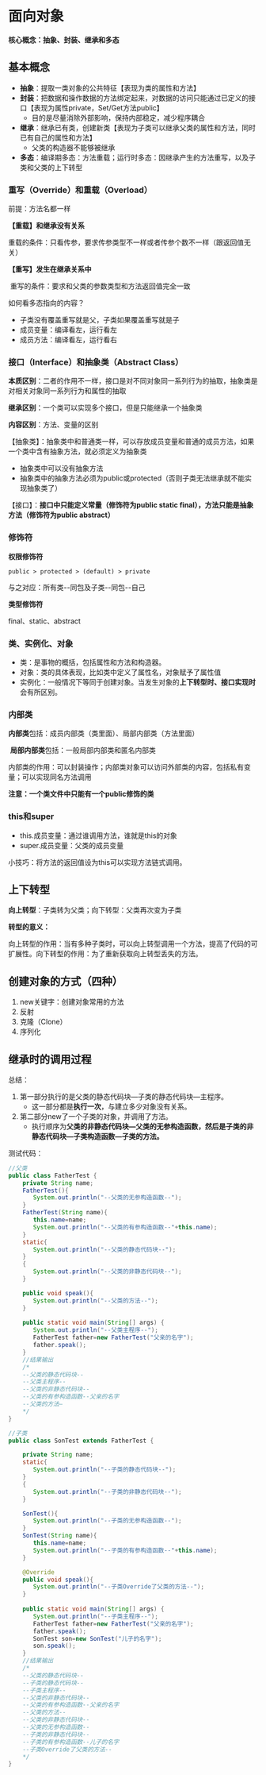 # 面向对象

**核心概念：抽象、封装、继承和多态**



## 基本概念

- **抽象**：提取一类对象的公共特征【表现为类的属性和方法】
- **封装**：把数据和操作数据的方法绑定起来，对数据的访问只能通过已定义的接口【表现为属性private，Set/Get方法public】
  - 目的是尽量消除外部影响，保持内部稳定，减少程序耦合
- **继承**：继承已有类，创建新类【表现为子类可以继承父类的属性和方法，同时已有自己的属性和方法】
  - 父类的构造器不能够被继承
- **多态**：编译期多态：方法重载；运行时多态：因继承产生的方法重写，以及子类和父类的上下转型



### 重写（Override）和重载（Overload）

前提：方法名都一样

**【重载】和继承没有关系**

​	重载的条件：只看传参，要求传参类型不一样或者传参个数不一样（跟返回值无关）

**【重写】发生在继承关系中**

​	重写的条件：要求和父类的参数类型和方法返回值完全一致



如何看多态指向的内容？

- 子类没有覆盖重写就是父，子类如果覆盖重写就是子
- 成员变量：编译看左，运行看左
- 成员方法：编译看左，运行看右



### 接口（Interface）和抽象类（Abstract Class）

**本质区别**：二者的作用不一样，接口是对不同对象同一系列行为的抽取，抽象类是对相关对象同一系列行为和属性的抽取

**继承区别**：一个类可以实现多个接口，但是只能继承一个抽象类

**内容区别**：方法、变量的区别

【抽象类】：抽象类中和普通类一样，可以存放成员变量和普通的成员方法，如果一个类中含有抽象方法，就必须定义为抽象类

- 抽象类中可以没有抽象方法
- 抽象类中的抽象方法必须为public或protected（否则子类无法继承就不能实现抽象类了）

【接口】：**接口中只能定义常量（修饰符为public static final），方法只能是抽象方法（修饰符为public abstract）**



### 修饰符

**权限修饰符**

`public > protected > (default) > private`

与之对应：所有类--同包及子类--同包--自己

**类型修饰符**

final、static、abstract



### 类、实例化、对象

- 类：是事物的概括，包括属性和方法和构造器。
- 对象：类的具体表现，比如类中定义了属性名，对象赋予了属性值
- 实例化：一般情况下等同于创建对象。当发生对象的**上下转型时、接口实现时**会有所区别。



### 内部类

**内部类**包括：成员内部类（类里面）、局部内部类（方法里面）

​	**局部内部类**包括：一般局部内部类和匿名内部类

​	内部类的作用：可以封装操作；内部类对象可以访问外部类的内容，包括私有变量；可以实现同名方法调用

**注意：一个类文件中只能有一个public修饰的类**



### this和super

- this.成员变量：通过谁调用方法，谁就是this的对象
- super.成员变量：父类的成员变量

小技巧：将方法的返回值设为this可以实现方法链式调用。



## 上下转型

**向上转型**：子类转为父类；向下转型：父类再次变为子类

**转型的意义：**

向上转型的作用：当有多种子类时，可以向上转型调用一个方法，提高了代码的可扩展性。向下转型的作用：为了重新获取向上转型丢失的方法。



## 创建对象的方式（四种）

1. new关键字：创建对象常用的方法
2. 反射
3. 克隆（Clone）
4. 序列化



## 继承时的调用过程

总结：

1. 第一部分执行的是父类的静态代码块—子类的静态代码块—主程序。
   - 这一部分都是**执行一次**，与建立多少对象没有关系。
2. 第二部分new了一个子类的对象，并调用了方法。
   - 执行顺序为**父类的非静态代码块—父类的无参构造函数，然后是子类的非静态代码块—子类构造函数—子类的方法。**

测试代码：

```java
//父类
public class FatherTest {
    private String name;
    FatherTest(){
       System.out.println("--父类的无参构造函数--");
    }
    FatherTest(String name){
       this.name=name;
       System.out.println("--父类的有参构造函数--"+this.name);
    }
    static{
       System.out.println("--父类的静态代码块--");
    }
    {
       System.out.println("--父类的非静态代码块--");
    }

    public void speak(){
       System.out.println("--父类的方法--");
    }
    
    public static void main(String[] args) {
       System.out.println("--父类主程序--");
       FatherTest father=new FatherTest("父亲的名字");
       father.speak();    
 	}
    //结果输出
    /*
    --父类的静态代码块--
	--父类主程序--
	--父类的非静态代码块--
	--父类的有参构造函数--父亲的名字
	--父类的方法—    
    */
}

//子类
public class SonTest extends FatherTest {

    private String name;
    static{
       System.out.println("--子类的静态代码块--");
    }
    {
       System.out.println("--子类的非静态代码块--");
    }

    SonTest(){
       System.out.println("--子类的无参构造函数--");
    }   
    SonTest(String name){
       this.name=name;
       System.out.println("--子类的有参构造函数--"+this.name);
    }

    @Override
    public void speak(){
       System.out.println("--子类Override了父类的方法--");
    }
    
    public static void main(String[] args) {
       System.out.println("--子类主程序--");
       FatherTest father=new FatherTest("父亲的名字");
       father.speak();
       SonTest son=new SonTest("儿子的名字");
       son.speak();
	}
    //结果输出
    /*
    --父类的静态代码块--
    --子类的静态代码块--
    --子类主程序--
    --父类的非静态代码块--
    --父类的有参构造函数--父亲的名字
    --父类的方法--
    --父类的非静态代码块--
    --父类的无参构造函数--
    --子类的非静态代码块--
    --子类的有参构造函数--儿子的名字
    --子类Override了父类的方法--
    */
}


```

